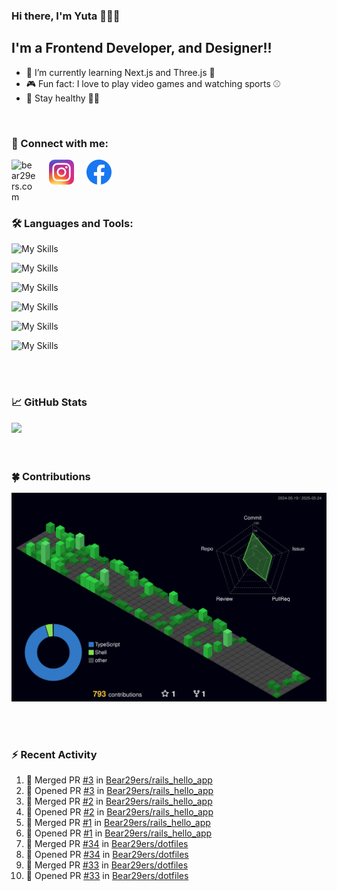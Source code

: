 ### Hi there, I'm Yuta 🤟🏻🐻

## I'm a Frontend Developer, and Designer!!

- 🌱 I’m currently learning Next.js and Three.js 🤣
- 🎮 Fun fact: I love to play video games and watching sports ⚾️
- 🏃 Stay healthy 🏋🏻

<br />

### :wave: Connect with me:

[<img align="left" alt="bear29ers.com" width="40px" src="https://user-images.githubusercontent.com/39920490/156489586-f125813b-e344-46d6-9306-f5786684b976.jpg" style="margin-right: 20px;" />](https://bear29ers.com)
[<img align="left" alt="Yuta Okuma | Instagram" width="40px" src="https://github.com/github/explore/blob/main/topics/instagram/instagram.png?raw=true" style="margin-right: 20px;" />](https://www.instagram.com/bear29ers/)
[<img align="left" alt="Yuta Okuma | Facebook" width="40px" src="https://github.com/github/explore/blob/main/topics/facebook/facebook.png?raw=true" style="margin-right: 20px;" />](https://www.facebook.com/bear29ers/)

<!-- [<img align="left" alt="Yuta Okuma | Wantedly" width="40px" src="https://user-images.githubusercontent.com/39920490/156489528-fdc520d6-10f1-43b6-8bf8-fadf8dcf1a90.jpg" style="margin-right: 20px;" />](https://www.wantedly.com/id/yuta_okuma_b) -->

<br />
<br />
<br />
<br />

### :hammer_and_wrench: Languages and Tools:

![My Skills](https://skillicons.dev/icons?i=html,css,sass,bootstrap,tailwind,js,ts,jquery,threejs,react)

![My Skills](https://skillicons.dev/icons?i=styledcomponents,emotion,materialui,nextjs,vercel,vue,nuxt,pinia,nodejs,express)

![My Skills](https://skillicons.dev/icons?i=webpack,vite,jest,vitest,babel,regex,npm,pnpm,php,laravel)

![My Skills](https://skillicons.dev/icons?i=mysql,sqlite,docker,git,github,githubactions,aws,firebase,vim,neovim)

![My Skills](https://skillicons.dev/icons?i=linux,bash,lua,markdown,svg,webstorm,vscode,atom,figma,xd)

![My Skills](https://skillicons.dev/icons?i=ps,ai,pr,ae,postman,sentry,codepen,stackoverflow,discord,apple)

<br />
<br />

### :chart_with_upwards_trend: GitHub Stats

<div style="display: flex;">
    <a href="https://github.com/Bear29ers">
        <img height="220px;" src="https://github-readme-stats-bear29ers.vercel.app/api?username=Bear29ers&show_icons=true&theme=bear">
    </a>
</div>

<br />
<br />

### :four_leaf_clover: Contributions

![](./profile-3d-contrib/profile-night-green.svg)

<br />
<br />

### :zap: Recent Activity

<!--START_SECTION:activity-->

1. 🎉 Merged PR [#3](https://github.com/Bear29ers/rails_hello_app/pull/3) in [Bear29ers/rails_hello_app](https://github.com/Bear29ers/rails_hello_app)
2. 💪 Opened PR [#3](https://github.com/Bear29ers/rails_hello_app/pull/3) in [Bear29ers/rails_hello_app](https://github.com/Bear29ers/rails_hello_app)
3. 🎉 Merged PR [#2](https://github.com/Bear29ers/rails_hello_app/pull/2) in [Bear29ers/rails_hello_app](https://github.com/Bear29ers/rails_hello_app)
4. 💪 Opened PR [#2](https://github.com/Bear29ers/rails_hello_app/pull/2) in [Bear29ers/rails_hello_app](https://github.com/Bear29ers/rails_hello_app)
5. 🎉 Merged PR [#1](https://github.com/Bear29ers/rails_hello_app/pull/1) in [Bear29ers/rails_hello_app](https://github.com/Bear29ers/rails_hello_app)
6. 💪 Opened PR [#1](https://github.com/Bear29ers/rails_hello_app/pull/1) in [Bear29ers/rails_hello_app](https://github.com/Bear29ers/rails_hello_app)
7. 🎉 Merged PR [#34](https://github.com/Bear29ers/dotfiles/pull/34) in [Bear29ers/dotfiles](https://github.com/Bear29ers/dotfiles)
8. 💪 Opened PR [#34](https://github.com/Bear29ers/dotfiles/pull/34) in [Bear29ers/dotfiles](https://github.com/Bear29ers/dotfiles)
9. 🎉 Merged PR [#33](https://github.com/Bear29ers/dotfiles/pull/33) in [Bear29ers/dotfiles](https://github.com/Bear29ers/dotfiles)
10. 💪 Opened PR [#33](https://github.com/Bear29ers/dotfiles/pull/33) in [Bear29ers/dotfiles](https://github.com/Bear29ers/dotfiles)

<!--END_SECTION:activity-->
